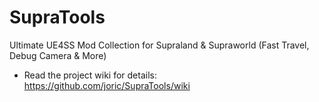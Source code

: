 # SupraTools

Ultimate UE4SS Mod Collection for Supraland & Supraworld (Fast Travel, Debug Camera & More)

* Read the project wiki for details: https://github.com/joric/SupraTools/wiki

